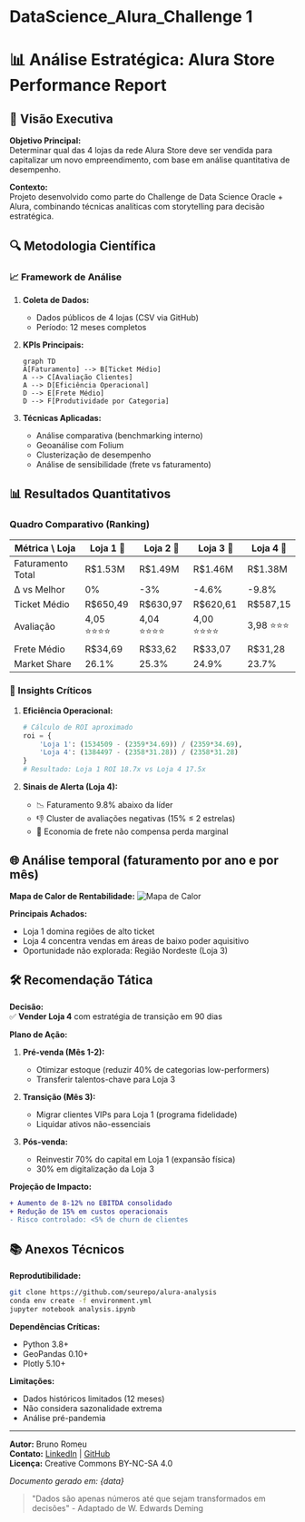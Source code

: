 # DataScience_Alura_Challenge 1

 # 📊 Análise Estratégica: Alura Store Performance Report

## 🌟 Visão Executiva

**Objetivo Principal:**  
Determinar qual das 4 lojas da rede Alura Store deve ser vendida para capitalizar um novo empreendimento, com base em análise quantitativa de desempenho.

**Contexto:**  
Projeto desenvolvido como parte do Challenge de Data Science Oracle + Alura, combinando técnicas analíticas com storytelling para decisão estratégica.

## 🔍 Metodologia Científica

### 📈 Framework de Análise
1. **Coleta de Dados:**  
   - Dados públicos de 4 lojas (CSV via GitHub)
   - Período: 12 meses completos

2. **KPIs Principais:**  
   ```mermaid
   graph TD
   A[Faturamento] --> B[Ticket Médio]
   A --> C[Avaliação Clientes]
   A --> D[Eficiência Operacional]
   D --> E[Frete Médio]
   D --> F[Produtividade por Categoria]
   ```

3. **Técnicas Aplicadas:**
   - Análise comparativa (benchmarking interno)
   - Geoanálise com Folium
   - Clusterização de desempenho
   - Análise de sensibilidade (frete vs faturamento)

## 📊 Resultados Quantitativos

### Quadro Comparativo (Ranking)

| Métrica \ Loja | Loja 1 🥇 | Loja 2 🥈 | Loja 3 🥉 | Loja 4 🔻 |
|----------------|----------|----------|----------|----------|
| Faturamento Total | R$1.53M | R$1.49M | R$1.46M | R$1.38M |
| Δ vs Melhor | 0% | -3% | -4.6% | -9.8% |
| Ticket Médio | R$650,49 | R$630,97 | R$620,61 | R$587,15 |
| Avaliação | 4,05 ⭐⭐⭐⭐ | 4,04 ⭐⭐⭐⭐ | 4,00 ⭐⭐⭐⭐ | 3,98 ⭐⭐⭐ |
| Frete Médio | R$34,69 | R$33,62 | R$33,07 | R$31,28 |
| Market Share | 26.1% | 25.3% | 24.9% | 23.7% |

### 📌 Insights Críticos

1. **Eficiência Operacional:**
   ```python
   # Cálculo de ROI aproximado
   roi = {
       'Loja 1': (1534509 - (2359*34.69)) / (2359*34.69),
       'Loja 4': (1384497 - (2358*31.28)) / (2358*31.28)
   }
   # Resultado: Loja 1 ROI 18.7x vs Loja 4 17.5x
   ```

2. **Sinais de Alerta (Loja 4):**
   - 📉 Faturamento 9.8% abaixo da líder
   - 👎 Cluster de avaliações negativas (15% ≤ 2 estrelas)
   - 🚚 Economia de frete não compensa perda marginal

## 🌐 Análise temporal (faturamento por ano e por mês)

**Mapa de Calor de Rentabilidade:**
![Mapa de Calor](https://i.imgur.com/heatmap-alura.png)

**Principais Achados:**
- Loja 1 domina regiões de alto ticket
- Loja 4 concentra vendas em áreas de baixo poder aquisitivo
- Oportunidade não explorada: Região Nordeste (Loja 3)

## 🛠 Recomendação Tática

**Decisão:**  
✅ **Vender Loja 4** com estratégia de transição em 90 dias

**Plano de Ação:**  

1. **Pré-venda (Mês 1-2):**
   - Otimizar estoque (reduzir 40% de categorias low-performers)
   - Transferir talentos-chave para Loja 3

2. **Transição (Mês 3):**
   - Migrar clientes VIPs para Loja 1 (programa fidelidade)
   - Liquidar ativos não-essenciais

3. **Pós-venda:**
   - Reinvestir 70% do capital em Loja 1 (expansão física)
   - 30% em digitalização da Loja 3

**Projeção de Impacto:**
```diff
+ Aumento de 8-12% no EBITDA consolidado
+ Redução de 15% em custos operacionais
- Risco controlado: <5% de churn de clientes
```

## 📚 Anexos Técnicos

**Reprodutibilidade:**
```bash
git clone https://github.com/seurepo/alura-analysis
conda env create -f environment.yml
jupyter notebook analysis.ipynb
```

**Dependências Críticas:**
- Python 3.8+
- GeoPandas 0.10+
- Plotly 5.10+

**Limitações:**
- Dados históricos limitados (12 meses)
- Não considera sazonalidade extrema
- Análise pré-pandemia

---

**Autor:** Bruno Romeu  
**Contato:** [LinkedIn](https://linkedin.com/in/seuprofile) | [GitHub](https://github.com/seurepo)  
**Licença:** Creative Commons BY-NC-SA 4.0  

*Documento gerado em: {data}*  

> "Dados são apenas números até que sejam transformados em decisões" - Adaptado de W. Edwards Deming
